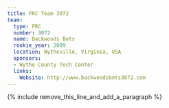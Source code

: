 ```yaml
---
title: FRC Team 3072
team:
  type: FRC
  number: 3072
  name: Backwoods Bots
  rookie_year: 2009
  location: Wytheville, Virginia, USA
  sponsors:
  - Wythe County Tech Center
  links:
    Website: http://www.backwoodsbots3072.com
---
```


{% include remove_this_line_and_add_a_paragraph %}